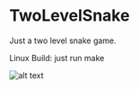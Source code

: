 # TwoLevelSnake
Just a two level snake game.

Linux Build:
just run make

![alt text](https://pixelfed-prod.nyc3.cdn.digitaloceanspaces.com/public/m/_v2/97422265439883264/4be6889c4-9a72ca/rEWujA9UtpAX/1O7lFZfmu82UNBi0YEJN8oMH4daW8WRf3XeaK4S2.png)
